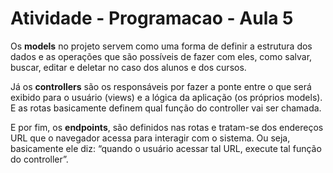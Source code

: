 # Atividade - Programacao - Aula 5

Os **models** no projeto servem como uma forma de definir a estrutura dos dados e as operações que são possíveis de fazer com eles, como salvar, buscar, editar e deletar no caso dos alunos e dos cursos.

Já os **controllers** são os responsáveis por fazer a ponte entre o que será exibido para o usuário (views) e a lógica da aplicação (os próprios models). E as rotas basicamente definem qual função do controller vai ser chamada.

E por fim, os **endpoints**, são definidos nas rotas e tratam-se dos endereços URL que o navegador acessa para interagir com o sistema. Ou seja, basicamente ele diz: “quando o usuário acessar tal URL, execute tal função do controller”.
